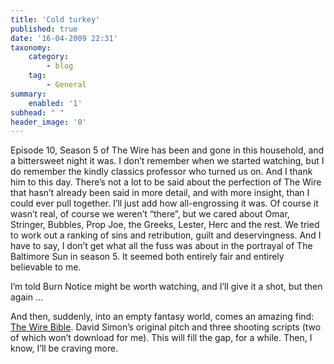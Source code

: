 ```yaml
---
title: 'Cold turkey'
published: true
date: '16-04-2009 22:31'
taxonomy:
    category:
        - blog
    tag:
        - General
summary:
    enabled: '1'
subhead: " "
header_image: '0'
---
```


Episode 10, Season 5 of The Wire has been and gone in this household, and a bittersweet night it was. I don’t remember when we started watching, but I do remember the kindly classics professor who turned us on. And I thank him to this day. There’s not a lot to be said about the perfection of The Wire that hasn’t already been said in more detail, and with more insight, than I could ever pull together. I’ll just add how all-engrossing it was. Of course it wasn’t real, of course we weren’t “there”, but we cared about Omar, Stringer, Bubbles, Prop Joe, the Greeks, Lester, Herc and the rest. We tried to work out a ranking of sins and retribution, guilt and deservingness. And I have to say, I don’t get what all the fuss was about in the portrayal of The Baltimore Sun in season 5. It seemed both entirely fair and entirely believable to me.

I’m told Burn Notice might be worth watching, and I’ll give it a shot, but then again ...

And then, suddenly, into an empty fantasy world, comes an amazing find: [The Wire Bible](https://www.kottke.org/09/04/the-wire-bible). David Simon’s original pitch and three shooting scripts (two of which won’t download for me). This will fill the gap, for a while. Then, I know, I’ll be craving more.
